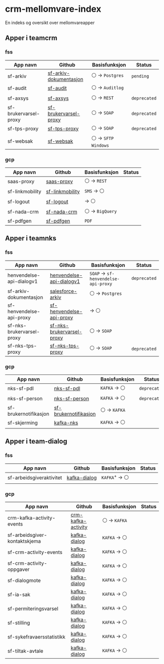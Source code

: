 # crm-mellomvare-index
En indeks og oversikt over mellomvareapper

## Apper i teamcrm

### fss

| App navn  | Github | Basisfunksjon | Status |
| --------- | ------ | ------------- | ------ |
| sf-arkiv  | [sf-arkiv-dokumentasjon](https://github.com/navikt/sf-arkiv-dokumentasjon) | :white_circle: -> `Postgres` | `pending` |
| sf-audit  | [sf-audit](https://github.com/navikt/sf-audit) | :white_circle: -> `Auditlog` ||
| sf-axsys  | [sf-axsys](https://github.com/navikt/sf-axsys) | :white_circle: -> `REST` | `deprecated` |
| sf-brukervarsel-proxy | [sf-brukervarsel-proxy](https://github.com/navikt/sf-brukervarsel-proxy) | :white_circle: -> `SOAP` | `deprecated` |
| sf-tps-proxy | [sf-tps-proxy](https://github.com/navikt/sf-tps-proxy) | :white_circle: -> `SOAP` | `deprecated` |
| sf-websak | [sf-websak](https://github.com/navikt/sf-websak) | :white_circle: -> `SFTP Windows` ||

### gcp

| App navn  | Github | Basisfunksjon | Status |
| --------- | ------ | ------------- | ------ |
| saas-proxy | [saas-proxy](https://github.com/navikt/saas-proxy) | :white_circle: -> `REST` ||
| sf-linkmobility | [sf-linkmobility](https://github.com/navikt/sf-linkmobility) | `SMS` -> :white_circle: ||
| sf-logout  | [sf-logout](https://github.com/navikt/sf-logout ) | -> :white_circle: ||
| sf-nada-crm | [sf-nada-crm](https://github.com/navikt/sf-nada-crm) | :white_circle: -> `BigQuery` ||
| sf-pdfgen | [sf-pdfgen](https://github.com/navikt/sf-pdfgen) | `PDF` ||

## Apper i teamnks

### fss

| App navn  | Github | Basisfunksjon | Status |
| --------- | ------ | ------------- | ------ |
| henvendelse-api-dialogv1 | [henvendelse-api-dialogv1](https://github.com/navikt/henvendelse-api-dialogv1) | `SOAP` -> `sf-henvendelse-api-proxy` | `deprecated` |
| sf-arkiv-dokumentasjon | [salesforce-arkiv](https://github.com/navikt/salesforce-arkiv) | :white_circle: -> `Postgres` ||
| sf-henvendelse-api-proxy | [sf-henvendelse-api-proxy](https://github.com/navikt/sf-henvendelse-api-proxy) | -> :white_circle: ||
| sf-nks-brukervarsel-proxy | [sf-nks-brukervarsel-proxy](https://github.com/navikt/sf-nks-brukervarsel-proxy) | :white_circle: -> `SOAP` ||
| sf-nks-tps-proxy | [sf-nks-tps-proxy](https://github.com/navikt/sf-nks-tps-proxy) | :white_circle: -> `SOAP` | `deprecated` |

### gcp

| App navn  | Github | Basisfunksjon | Status |
| --------- | ------ | ------------- | ------ |
| nks-sf-pdl  | [nks-sf-pdl](https://github.com/navikt/nks-sf-pdl) | `KAFKA` -> :white_circle: | `deprecated` |
| nks-sf-person | [nks-sf-person](https://github.com/navikt/nks-sf-person) | `KAFKA` -> :white_circle: | `deprecated` |
| sf-brukernotifikasjon | [sf-brukernotifikasjon](https://github.com/navikt/sf-brukernotifikasjon) | :white_circle: -> `KAFKA` ||
| sf-skjerming | [kafka-nks](https://github.com/navikt/kafka-nks) | `KAFKA` -> :white_circle: ||

## Apper i team-dialog

### fss

| App navn  | Github | Basisfunksjon | Status |
| --------- | ------ | ------------- | ------ |
| sf-arbeidsgiveraktivitet | [kafka-dialog](https://github.com/navikt/kafka-dialog) | `KAFKA`<sup>+</sup> -> :white_circle: | |

### gcp

| App navn  | Github | Basisfunksjon | Status |
| --------- | ------ | ------------- | ------ |
| crm-kafka-activity-events | [crm-kafka-activity](https://github.com/navikt/crm-kafka-activity) | :white_circle: -> `KAFKA` ||
| sf-arbeidsgiver-kontaktskjema | [kafka-dialog](https://github.com/navikt/kafka-dialog) | `KAFKA` -> :white_circle: ||
| sf-crm-activity-events | [kafka-dialog](https://github.com/navikt/kafka-dialog) | `KAFKA` -> :white_circle: ||
| sf-crm-activity-oppgaver | [kafka-dialog](https://github.com/navikt/kafka-dialog) | `KAFKA` -> :white_circle: ||
| sf-dialogmote | [kafka-dialog](https://github.com/navikt/kafka-dialog) | `KAFKA` -> :white_circle: ||
| sf-ia-sak| [kafka-dialog](https://github.com/navikt/kafka-dialog) | `KAFKA` -> :white_circle: ||
| sf-permiteringsvarsel | [kafka-dialog](https://github.com/navikt/kafka-dialog) | `KAFKA` -> :white_circle: ||
| sf-stilling | [kafka-dialog](https://github.com/navikt/kafka-dialog) | `KAFKA` -> :white_circle: ||
| sf-sykefravaersstatistikk | [kafka-dialog](https://github.com/navikt/kafka-dialog) | `KAFKA` -> :white_circle: ||
| sf-tiltak-avtale | [kafka-dialog](https://github.com/navikt/kafka-dialog) | `KAFKA` -> :white_circle: ||



